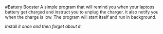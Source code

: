 #Battery Booster 
A simple program that will remind you when your laptops battery get charged and instruct you to unplug the charger.
It also notify you when the charge is low. The program will start itself and run in background.

*Install it once and then forget about it.*